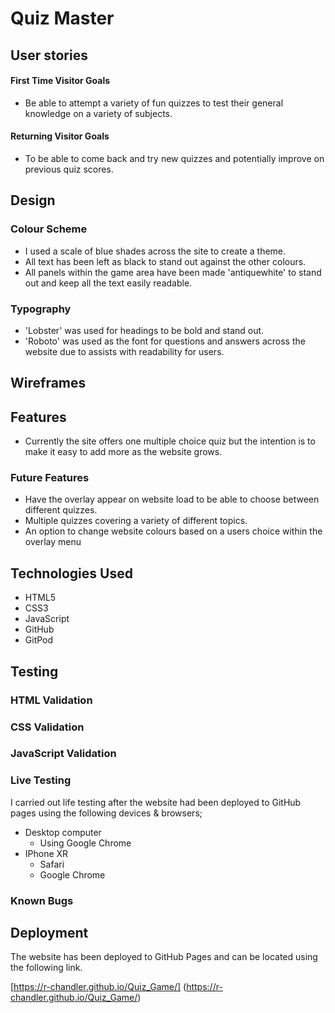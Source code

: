# Quiz Master




## User stories

#### First Time Visitor Goals
- Be able to attempt a variety of fun quizzes to test their general knowledge on a variety of subjects.

#### Returning Visitor Goals
- To be able to come back and try new quizzes and potentially improve on previous quiz scores.

## Design
### Colour Scheme
- I used a scale of blue shades across the site to create a theme.
- All text has been left as black to stand out against the other colours.
- All panels within the game area have been made 'antiquewhite' to stand out and keep all the text easily readable. 
### Typography
- 'Lobster' was used for headings to be bold and stand out.
- 'Roboto' was used as the font for questions and answers across the website due to assists with readability for users.


## Wireframes

## Features
- Currently the site offers one multiple choice quiz but the intention is to make it easy to add more as the website grows.
### Future Features
- Have the overlay appear on website load to be able to choose between different quizzes.
- Multiple quizzes covering a variety of different topics.
- An option to change website colours based on a users choice within the overlay menu
## Technologies Used
- HTML5
- CSS3
- JavaScript
- GitHub
- GitPod
## Testing
### HTML Validation

### CSS Validation

### JavaScript Validation

### Live Testing
I carried out life testing after the website had been deployed to GitHub pages using the following devices & browsers;
- Desktop computer
	- Using Google Chrome
- IPhone XR
	- Safari
	- Google Chrome
	

### Known Bugs

## Deployment

The website has been deployed to GitHub Pages and can be located using the following link.

[https://r-chandler.github.io/Quiz_Game/] (https://r-chandler.github.io/Quiz_Game/)
